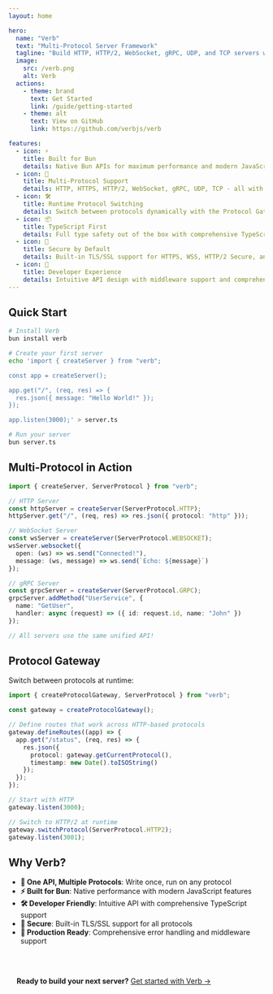 ```yaml
---
layout: home

hero:
  name: "Verb"
  text: "Multi-Protocol Server Framework"
  tagline: "Build HTTP, HTTP/2, WebSocket, gRPC, UDP, and TCP servers with the same intuitive API"
  image:
    src: /verb.png
    alt: Verb
  actions:
    - theme: brand
      text: Get Started
      link: /guide/getting-started
    - theme: alt
      text: View on GitHub
      link: https://github.com/verbjs/verb

features:
  - icon: ⚡
    title: Built for Bun
    details: Native Bun APIs for maximum performance and modern JavaScript runtime features
  - icon: 🔄
    title: Multi-Protocol Support
    details: HTTP, HTTPS, HTTP/2, WebSocket, gRPC, UDP, TCP - all with the same unified API
  - icon: 🛠️
    title: Runtime Protocol Switching
    details: Switch between protocols dynamically with the Protocol Gateway pattern
  - icon: 📦
    title: TypeScript First
    details: Full type safety out of the box with comprehensive TypeScript definitions
  - icon: 🔐
    title: Secure by Default
    details: Built-in TLS/SSL support for HTTPS, WSS, HTTP/2 Secure, and encrypted TCP/UDP
  - icon: 🚀
    title: Developer Experience
    details: Intuitive API design with middleware support and comprehensive error handling
---
```


## Quick Start

```bash
# Install Verb
bun install verb

# Create your first server
echo 'import { createServer } from "verb";

const app = createServer();

app.get("/", (req, res) => {
  res.json({ message: "Hello World!" });
});

app.listen(3000);' > server.ts

# Run your server
bun server.ts
```

## Multi-Protocol in Action

```typescript
import { createServer, ServerProtocol } from "verb";

// HTTP Server
const httpServer = createServer(ServerProtocol.HTTP);
httpServer.get("/", (req, res) => res.json({ protocol: "http" }));

// WebSocket Server
const wsServer = createServer(ServerProtocol.WEBSOCKET);
wsServer.websocket({
  open: (ws) => ws.send("Connected!"),
  message: (ws, message) => ws.send(`Echo: ${message}`)
});

// gRPC Server
const grpcServer = createServer(ServerProtocol.GRPC);
grpcServer.addMethod("UserService", {
  name: "GetUser",
  handler: async (request) => ({ id: request.id, name: "John" })
});

// All servers use the same unified API!
```

## Protocol Gateway

Switch between protocols at runtime:

```typescript
import { createProtocolGateway, ServerProtocol } from "verb";

const gateway = createProtocolGateway();

// Define routes that work across HTTP-based protocols
gateway.defineRoutes((app) => {
  app.get("/status", (req, res) => {
    res.json({ 
      protocol: gateway.getCurrentProtocol(),
      timestamp: new Date().toISOString()
    });
  });
});

// Start with HTTP
gateway.listen(3000);

// Switch to HTTP/2 at runtime
gateway.switchProtocol(ServerProtocol.HTTP2);
gateway.listen(3001);
```

## Why Verb?

- **🔄 One API, Multiple Protocols**: Write once, run on any protocol
- **⚡ Built for Bun**: Native performance with modern JavaScript features
- **🛠️ Developer Friendly**: Intuitive API with comprehensive TypeScript support
- **🔐 Secure**: Built-in TLS/SSL support for all protocols
- **🚀 Production Ready**: Comprehensive error handling and middleware support

<div class="vp-doc" style="margin-top: 2rem; padding: 1rem; background: var(--vp-c-bg-soft); border-radius: 8px;">

**Ready to build your next server?** [Get started with Verb →](/guide/getting-started)

</div>